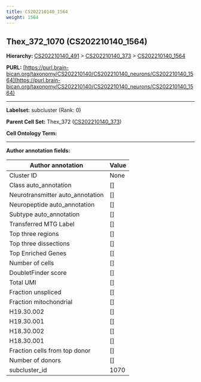 ```yaml
---
title: CS202210140_1564
weight: 1564
---
```

## Thex_372_1070 (CS202210140_1564)
<b>Hierarchy: </b>
[CS202210140_491](../CS202210140_491) >
[CS202210140_373](../CS202210140_373) >
[CS202210140_1564](../CS202210140_1564)

**PURL:** [https://purl.brain-bican.org/taxonomy/CS202210140/CS202210140_neurons/CS202210140_1564](https://purl.brain-bican.org/taxonomy/CS202210140/CS202210140_neurons/CS202210140_1564)

---


**Labelset:** subcluster (Rank: 0)

**Parent Cell Set:** Thex_372 ([CS202210140_373](../CS202210140_373))



**Cell Ontology Term:** 

[MARKER GENES.]: #


---

[TRANSFERRED ANNOTATIONS.]: #


[AUTHOR ANNOTATION FIELDS.]: #


**Author annotation fields:**

| Author annotation | Value |
|-------------------|-------|
|Cluster ID|None|
|Class auto_annotation|[]|
|Neurotransmitter auto_annotation|[]|
|Neuropeptide auto_annotation|[]|
|Subtype auto_annotation|[]|
|Transferred MTG Label|[]|
|Top three regions|[]|
|Top three dissections|[]|
|Top Enriched Genes|[]|
|Number of cells|[]|
|DoubletFinder score|[]|
|Total UMI|[]|
|Fraction unspliced|[]|
|Fraction mitochondrial|[]|
|H19.30.002|[]|
|H19.30.001|[]|
|H18.30.002|[]|
|H18.30.001|[]|
|Fraction cells from top donor|[]|
|Number of donors|[]|
|subcluster_id|1070|
